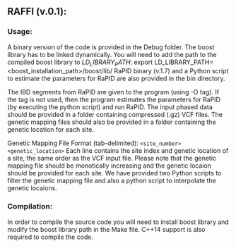 
## RAFFI (v.0.1):
### Usage:
A binary version of the code is provided in the Debug folder. The boost library has to be linked dynamically. 
You will need to add the path to the compiled boost library to $LD_LIBRARY_PATH$: export LD_LIBRARY_PATH=<boost_installation_path>/boost/lib/ 
RaPID binary (v.1.7) and a Python script to estimate the parameters for RaPID are also provided in the bin directory.

The IBD segments from RaPID are given to the program (using -O tag). If the tag is not used, then the program estimates the parameters  for RaPID (by executing the python script) and run RaPID. The input phased data should be provided in a folder containing compressed (.gz) VCF files. The genetic mapping files should also be provided in a folder containing the genetic location for each site. 

Genetic Mapping File Format (tab-delimited):
`<site_number> <genetic_location>`
Each line contains the site index and genetic location of a site, the same order as the VCF input file. Please note that the genetic mapping file should be monotically increasing and the genetic locaion should be provided for each site. We have provided two Python scripts to filter the genetic mapping file and also a python script to interpolate the genetic locaions. 

### Compilation:
In order to compile the source code you will need to install boost library and modify the boost library path in the Make file. C++14 support is also required to compile the code.
